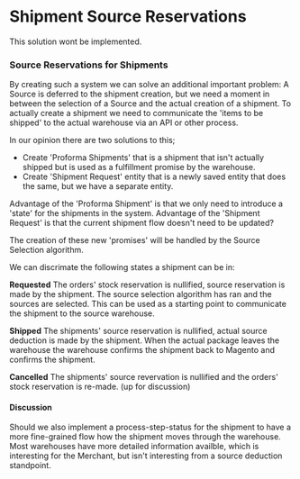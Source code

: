 # Shipment Source Reservations

This solution wont be implemented.

### Source Reservations for Shipments

By creating such a system we can solve an additional important problem: A Source
is deferred to the shipment creation, but we need a moment in between the
selection of a Source and the actual creation of a shipment. To actually create
a shipment we need to communicate the 'items to be shipped' to the actual
warehouse via an API or other process.

In our opinion there are two solutions to this;

- Create 'Proforma Shipments' that is a shipment that isn't actually shipped but
  is used as a fulfillment promise by the warehouse.
- Create 'Shipment Request' entity that is a newly saved entity that does the
  same, but we have a separate entity.

Advantage of the 'Proforma Shipment' is that we only need to introduce a 'state'
for the shipments in the system. Advantage of the 'Shipment Request' is that the
current shipment flow doesn't need to be updated?

The creation of these new 'promises' will be handled by the Source Selection
algorithm.

We can discrimate the following states a shipment can be in:

**Requested** The orders' stock reservation is nullified, source reservation is
made by the shipment. The source selection algorithm has ran and the sources are
selected. This can be used as a starting point to communicate the shipment to
the source warehouse.

**Shipped** The shipments' source reservation is nullified, actual source
deduction is made by the shipment. When the actual package leaves the warehouse
the warehouse confirms the shipment back to Magento and confirms the shipment.

**Cancelled** The shipments' source revervation is nullified and the orders'
stock reservation is re-made. (up for discussion)

#### Discussion

Should we also implement a process-step-status for the shipment to have a more
fine-grained flow how the shipment moves through the warehouse. Most warehouses
have more detailed information availble, which is interesting for the Merchant,
but isn't interesting from a source deduction standpoint.
